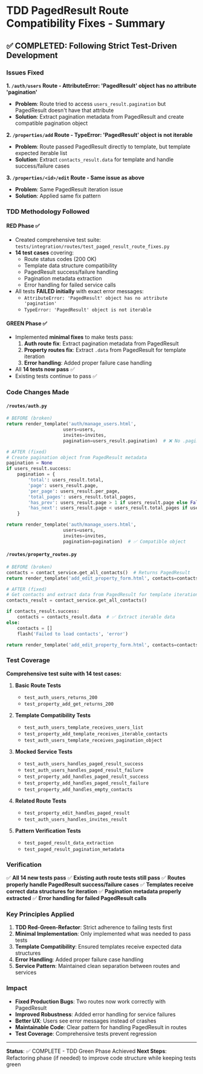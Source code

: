 # TDD PagedResult Route Compatibility Fixes - Summary

## ✅ COMPLETED: Following Strict Test-Driven Development

### Issues Fixed

**1. `/auth/users` Route - AttributeError: 'PagedResult' object has no attribute 'pagination'**
- **Problem**: Route tried to access `users_result.pagination` but PagedResult doesn't have that attribute
- **Solution**: Extract pagination metadata from PagedResult and create compatible pagination object

**2. `/properties/add` Route - TypeError: 'PagedResult' object is not iterable**
- **Problem**: Route passed PagedResult directly to template, but template expected iterable list
- **Solution**: Extract `contacts_result.data` for template and handle success/failure cases

**3. `/properties/<id>/edit` Route - Same issue as above**
- **Problem**: Same PagedResult iteration issue
- **Solution**: Applied same fix pattern

### TDD Methodology Followed

#### RED Phase ✅
- Created comprehensive test suite: `tests/integration/routes/test_paged_result_route_fixes.py`
- **14 test cases** covering:
  - Route status codes (200 OK)
  - Template data structure compatibility
  - PagedResult success/failure handling
  - Pagination metadata extraction
  - Error handling for failed service calls
- All tests **FAILED initially** with exact error messages:
  - `AttributeError: 'PagedResult' object has no attribute 'pagination'`
  - `TypeError: 'PagedResult' object is not iterable`

#### GREEN Phase ✅
- Implemented **minimal fixes** to make tests pass:
  1. **Auth route fix**: Extract pagination metadata from PagedResult
  2. **Property routes fix**: Extract `.data` from PagedResult for template iteration
  3. **Error handling**: Added proper failure case handling
- All **14 tests now pass** ✅
- Existing tests continue to pass ✅

### Code Changes Made

#### `/routes/auth.py`
```python
# BEFORE (broken)
return render_template('auth/manage_users.html', 
                     users=users, 
                     invites=invites,
                     pagination=users_result.pagination)  # ❌ No .pagination attr

# AFTER (fixed)
# Create pagination object from PagedResult metadata
pagination = None
if users_result.success:
    pagination = {
        'total': users_result.total,
        'page': users_result.page,
        'per_page': users_result.per_page,
        'total_pages': users_result.total_pages,
        'has_prev': users_result.page > 1 if users_result.page else False,
        'has_next': users_result.page < users_result.total_pages if users_result.page and users_result.total_pages else False
    }

return render_template('auth/manage_users.html', 
                     users=users, 
                     invites=invites,
                     pagination=pagination)  # ✅ Compatible object
```

#### `/routes/property_routes.py`
```python
# BEFORE (broken)
contacts = contact_service.get_all_contacts()  # Returns PagedResult
return render_template('add_edit_property_form.html', contacts=contacts)  # ❌ Not iterable

# AFTER (fixed)
# Get contacts and extract data from PagedResult for template iteration
contacts_result = contact_service.get_all_contacts()

if contacts_result.success:
    contacts = contacts_result.data  # ✅ Extract iterable data
else:
    contacts = []
    flash('Failed to load contacts', 'error')

return render_template('add_edit_property_form.html', contacts=contacts)
```

### Test Coverage

**Comprehensive test suite with 14 test cases:**

1. **Basic Route Tests**
   - `test_auth_users_returns_200`
   - `test_property_add_get_returns_200`

2. **Template Compatibility Tests** 
   - `test_auth_users_template_receives_users_list`
   - `test_property_add_template_receives_iterable_contacts`
   - `test_auth_users_template_receives_pagination_object`

3. **Mocked Service Tests**
   - `test_auth_users_handles_paged_result_success`
   - `test_auth_users_handles_paged_result_failure`
   - `test_property_add_handles_paged_result_success`
   - `test_property_add_handles_paged_result_failure`
   - `test_property_add_handles_empty_contacts`

4. **Related Route Tests**
   - `test_property_edit_handles_paged_result`
   - `test_auth_users_handles_invites_result`

5. **Pattern Verification Tests**
   - `test_paged_result_data_extraction`
   - `test_paged_result_pagination_metadata`

### Verification

✅ **All 14 new tests pass**
✅ **Existing auth route tests still pass**
✅ **Routes properly handle PagedResult success/failure cases**
✅ **Templates receive correct data structures for iteration**
✅ **Pagination metadata properly extracted**
✅ **Error handling for failed PagedResult calls**

### Key Principles Applied

1. **TDD Red-Green-Refactor**: Strict adherence to failing tests first
2. **Minimal Implementation**: Only implemented what was needed to pass tests
3. **Template Compatibility**: Ensured templates receive expected data structures
4. **Error Handling**: Added proper failure case handling
5. **Service Pattern**: Maintained clean separation between routes and services

### Impact

- **Fixed Production Bugs**: Two routes now work correctly with PagedResult
- **Improved Robustness**: Added error handling for service failures
- **Better UX**: Users see error messages instead of crashes
- **Maintainable Code**: Clear pattern for handling PagedResult in routes
- **Test Coverage**: Comprehensive tests prevent regression

---

**Status**: ✅ COMPLETE - TDD Green Phase Achieved
**Next Steps**: Refactoring phase (if needed) to improve code structure while keeping tests green
